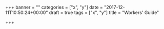 +++
banner = ""
categories = ["x", "y"]
date = "2017-12-11T10:50:24+00:00"
draft = true
tags = ["x", "y"]
title = "Workers' Guide"

+++
